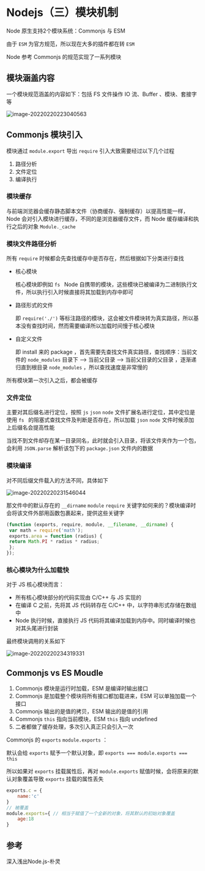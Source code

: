 # Nodejs（三）模块机制



Node 原生支持2个模块系统：Commonjs 与 ESM

由于 `ESM` 为官方规范，所以现在大多的插件都在转 `ESM` 

Node 参考 Commonjs 的规范实现了一系列模块

##  模块涵盖内容

一个模块规范涵盖的内容如下：包括 FS 文件操作 IO 流、Buffer 、模块、套接字等

![image-20220220223040563](https://typora-1300781048.cos.ap-beijing.myqcloud.com/img/image-20220220223040563.png)



## Commonjs 模块引入

模块通过 `module.export` 导出  `require` 引入大致需要经过以下几个过程

1. 路径分析
2. 文件定位
3. 编译执行



### 模块缓存

与前端浏览器会缓存静态脚本文件（协商缓存、强制缓存）以提高性能一样，Node 会对引入模块进行缓存，不同的是浏览器缓存文件，而 Node 缓存编译和执行之后的对象 `Module._cache`





### 模块文件路径分析

所有 `require` 时候都会先查找缓存中是否存在，然后根据如下分类进行查找

* 核心模块

  核心模块即例如 `fs ` Node 自携带的模块，这些模块已被编译为二进制执行文件，所以执行引入时候直接将其加载到内存中即可

* 路径形式的文件

  即 `require('./')` 等标注路径的模块，这会被文件模块转为真实路径，所以基本没有查找时间，然而需要编译所以加载时间慢于核心模块

* 自定义文件

  即 install 来的 package ，首先需要先查找文件真实路径，查找顺序：当前文件的 `node_modules` 目录下 --> 当前父目录 --> 当前父目录的父目录 ，逐渐递归直到根目录 `node_modules` ，所以查找速度是非常慢的 

所有模块第一次引入之后，都会被缓存





### 文件定位

主要对其后缀名进行定位，按照 `js` `json` `node` 文件扩展名进行定位，其中定位是使用 `fs ` 的阻塞式查找文件及判断是否存在，所以加载 `json` `node` 文件时候添加上后缀名会提高性能

当找不到文件却存在某一目录同名，此时就会引入目录，将该文件夹作为一个包，会利用 `JSON.parse` 解析该包下的 `package.json` 文件内的数据



### 模块编译

对不同后缀文件载入的方法不同，具体如下

![image-20220220231546044](https://typora-1300781048.cos.ap-beijing.myqcloud.com/img/image-20220220231546044.png)



那文件中的默认存在的 `__dirname` `module` `require` 关键字如何来的？模块编译时会将该文件外部用函数包裹起来，提供这些关键字

```js
(function (exports, require, module, __filename, __dirname) { 
 var math = require('math'); 
 exports.area = function (radius) { 
 return Math.PI * radius * radius; 
 }; 
});
```



### 核心模块为什么加载快

对于 JS 核心模块而言：

* 所有核心模块部分的代码实现由 C/C++ 与 JS 实现的
* 在编译 C 之前，先将其 JS 代码转存在 C/C++ 中，以字符串形式存储在数组中
* Node 执行时候，直接执行 JS 代码将其编译加载到内存中。同时编译时候也对其头尾进行封装





最终模块调用的关系如下

![image-20220220234319331](https://typora-1300781048.cos.ap-beijing.myqcloud.com/img/image-20220220234319331.png)











## Commonjs vs ES Moudle

1. Commonjs 模块是运行时加载，ESM 是编译时输出接口
2. Commonjs 是加载整个模块将所有接口都加载进来，ESM 可以单独加载一个接口
3. Commonjs 输出的是值的拷贝，ESM 输出的是值的引用
4. Commonjs  `this` 指向当前模块，ESM `this` 指向 undefined
5. 二者都做了缓存处理，多次引入真正只会引入一次



Commonjs 的 `exports` `module.exports` ：

默认会给 `exports` 赋予一个默认对象，即 `exports === module.exports === this` 

所以如果对 `exports` 挂载属性后，再对 `module.exports` 赋值时候，会将原来的默认对象覆盖导致 `exports` 挂载的属性丢失

```js
exports.c = {
    name:'c'
}
// 被覆盖
module.exports={ // 相当于赋值了一个全新的对象，将其默认的初始对象覆盖
    age:18
}
```





## 参考

深入浅出Node.js-朴灵





